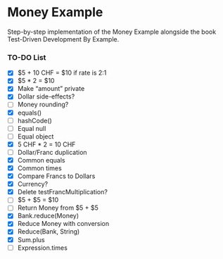 # Money Example

Step-by-step implementation of the Money Example alongside the book Test-Driven Development By Example.

### TO-DO List

- [x] $5 + 10 CHF = $10 if rate is 2:1
- [x] $5 * 2 = $10
- [x] Make “amount” private
- [x] Dollar side-effects?
- [ ] Money rounding?
- [x] equals()
- [ ] hashCode()
- [ ] Equal null
- [ ] Equal object
- [x] 5 CHF * 2 = 10 CHF
- [ ] Dollar/Franc duplication 
- [x] Common equals
- [x] Common times
- [x] Compare Francs to Dollars
- [x] Currency?
- [x] Delete testFrancMultiplication?
- [ ] $5 + $5 = $10
- [ ] Return Money from $5 + $5
- [x] Bank.reduce(Money)
- [x] Reduce Money with conversion
- [x] Reduce(Bank, String)
- [x] Sum.plus
- [ ] Expression.times